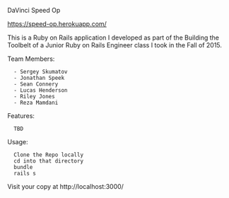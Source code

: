 DaVinci Speed Op

https://speed-op.herokuapp.com/

This is a Ruby on Rails application I developed as part of the Building the Toolbelt of a Junior Ruby on Rails Engineer class I took in the Fall of 2015.

Team Members:

      - Sergey Skumatov
      - Jonathan Speek
      - Sean Connery
      - Lucas Henderson
      - Riley Jones
      - Reza Mamdani

Features:

      TBD
      
Usage:

      Clone the Repo locally
      cd into that directory
      bundle
      rails s

Visit your copy at http://localhost:3000/

